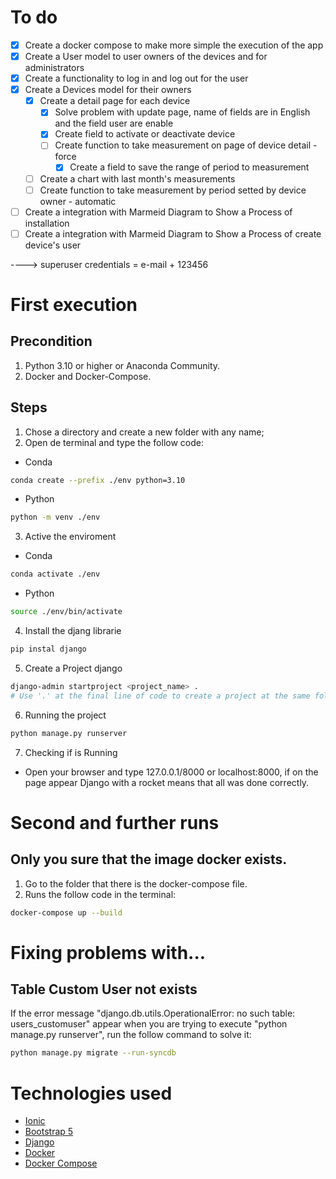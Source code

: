 # To do

- [x] Create a docker compose to make more simple the execution of the app
- [x] Create a User model to user owners of the devices and for administrators
- [x] Create a functionality to log in and log out for the user
- [x] Create a Devices model for their owners
  - [x] Create a detail page for each device
    - [x] Solve problem with update page, name of fields are in English and the field user are enable
    - [x] Create field to activate or deactivate device
    - [ ] Create function to take measurement on page of device detail - force
        - [x] Create a field to save the range of period to measurement
  - [ ] Create a chart with last month's measurements
  - [ ] Create function to take measurement by period setted by device owner - automatic
- [ ] Create a integration with Marmeid Diagram to Show a Process of installation
- [ ] Create a integration with Marmeid Diagram to Show a Process of create device's user

----> superuser credentials = e-mail + 123456

# First execution
## Precondition
1. Python 3.10 or higher or Anaconda Community.
2. Docker and Docker-Compose.
## Steps
1. Chose a directory and create a new folder with any name;
2. Open de terminal and type the follow code:
  - Conda
  ``` bash
  conda create --prefix ./env python=3.10 
  ```
  - Python
  ```bash
  python -m venv ./env
  ```
3. Active the enviroment
  - Conda
  ```bash
  conda activate ./env
  ```
  - Python
  ```bash
  source ./env/bin/activate
  ```
4. Install the djang librarie
```bash
pip instal django
```
5. Create a Project django
```bash
django-admin startproject <project_name> .
# Use '.' at the final line of code to create a project at the same folder, if you want to create a new folder remove the dot.
```
6. Running the project
```bash
python manage.py runserver
```
7. Checking if is Running
  - Open your browser and type 127.0.0.1/8000 or localhost:8000, if on the page appear Django with a rocket means that all was done correctly.

# Second and further runs
## Only you sure that the image docker exists.
1. Go to the folder that there is the docker-compose file.
2. Runs the follow code in the terminal:
```bash
docker-compose up --build
```

# Fixing problems with...
## Table Custom User not exists
If the error message "django.db.utils.OperationalError: no such table: users_customuser" appear when you are trying to execute "python manage.py runserver", run the follow command to solve it:
```bash
python manage.py migrate --run-syncdb
```

# Technologies used
- [Ionic](https://ionic.io/ionicons)
- [Bootstrap 5](https://getbootstrap.com/docs/5.3/getting-started/introduction/)
- [Django](https://www.djangoproject.com/)
- [Docker](https://www.docker.com/)
- [Docker Compose](https://docs.docker.com/compose/)
